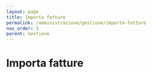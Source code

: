 ```yaml
---
layout: page
title: Importa fatture
permalink: /amministrazione/gestione/importa-fatture
nav_order: 3
parent: Gestione
---
```


# Importa fatture
